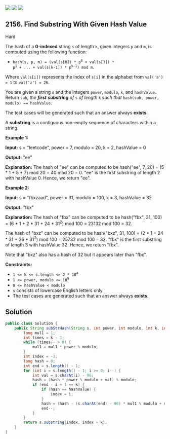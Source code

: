 [![](https://img.shields.io/github/stars/javadev/LeetCode-in-Java?label=Stars&style=flat-square)](https://github.com/javadev/LeetCode-in-Java)
[![](https://img.shields.io/github/forks/javadev/LeetCode-in-Java?label=Fork%20me%20on%20GitHub%20&style=flat-square)](https://github.com/javadev/LeetCode-in-Java/fork)
[![](https://img.shields.io/badge/-LeetCode%20in%20Kotlin-blue?style=flat-square)](https://github.com/javadev/LeetCode-in-Kotlin)

## 2156\. Find Substring With Given Hash Value

Hard

The hash of a **0-indexed** string `s` of length `k`, given integers `p` and `m`, is computed using the following function:

*   <code>hash(s, p, m) = (val(s[0]) * p<sup>0</sup> + val(s[1]) * p<sup>1</sup> + ... + val(s[k-1]) * p<sup>k-1</sup>) mod m</code>.

Where `val(s[i])` represents the index of `s[i]` in the alphabet from `val('a') = 1` to `val('z') = 26`.

You are given a string `s` and the integers `power`, `modulo`, `k`, and `hashValue.` Return `sub`, _the **first** **substring** of_ `s` _of length_ `k` _such that_ `hash(sub, power, modulo) == hashValue`.

The test cases will be generated such that an answer always **exists**.

A **substring** is a contiguous non-empty sequence of characters within a string.

**Example 1:**

**Input:** s = "leetcode", power = 7, modulo = 20, k = 2, hashValue = 0

**Output:** "ee"

**Explanation:** The hash of "ee" can be computed to be hash("ee", 7, 20) = (5 \* 1 + 5 \* 7) mod 20 = 40 mod 20 = 0. "ee" is the first substring of length 2 with hashValue 0. Hence, we return "ee".

**Example 2:**

**Input:** s = "fbxzaad", power = 31, modulo = 100, k = 3, hashValue = 32

**Output:** "fbx"

**Explanation:** The hash of "fbx" can be computed to be hash("fbx", 31, 100) = (6 \* 1 + 2 \* 31 + 24 \* 31<sup>2</sup>) mod 100 = 23132 mod 100 = 32. 

The hash of "bxz" can be computed to be hash("bxz", 31, 100) = (2 \* 1 + 24 \* 31 + 26 \* 31<sup>2</sup>) mod 100 = 25732 mod 100 = 32. "fbx" is the first substring of length 3 with hashValue 32. Hence, we return "fbx". 

Note that "bxz" also has a hash of 32 but it appears later than "fbx".

**Constraints:**

*   <code>1 <= k <= s.length <= 2 * 10<sup>4</sup></code>
*   <code>1 <= power, modulo <= 10<sup>9</sup></code>
*   `0 <= hashValue < modulo`
*   `s` consists of lowercase English letters only.
*   The test cases are generated such that an answer always **exists**.

## Solution

```java
public class Solution {
    public String subStrHash(String s, int power, int modulo, int k, int hashValue) {
        long mul1 = 1;
        int times = k - 1;
        while (times-- > 0) {
            mul1 = mul1 * power % modulo;
        }
        int index = -1;
        long hash = 0;
        int end = s.length() - 1;
        for (int i = s.length() - 1; i >= 0; i--) {
            int val = s.charAt(i) - 96;
            hash = (hash * power % modulo + val) % modulo;
            if (end - i + 1 == k) {
                if (hash == hashValue) {
                    index = i;
                }
                hash = (hash - (s.charAt(end) - 96) * mul1 % modulo + modulo) % modulo;
                end--;
            }
        }
        return s.substring(index, index + k);
    }
}
```